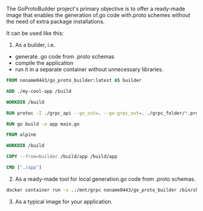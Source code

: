 The GoProtoBuilder project's primary objective is to offer a ready-made image that enables the generation of.go code with.proto schemes without the need of extra package installations.

It can be used like this:
1. As a builder, i.e.
  - generate .go code from .proto schemas
  - compile the application
  - run it in a separate container without unnecessary libraries.
```Dockerfile
FROM noname0443/go_proto_builder:latest AS builder

ADD ./my-cool-app /build

WORKDIR /build

RUN protoc -I ./grpc_api --go_out=. --go-grpc_out=. ./grpc_folder/*.proto

RUN go build -o app main.go

FROM alpine

WORKDIR /build

COPY --from=builder /build/app /build/app

CMD ["./app"]
```
2. As a ready-made tool for local generation.go code from .proto schemas.
```bash
docker container run -v .:/mnt/grpc noname0443/go_proto_builder /bin/sh -c "cd /mnt/grpc; protoc --go_out=. --go-grpc_out=. ./*.proto"
```
3. As a typical image for your application.
